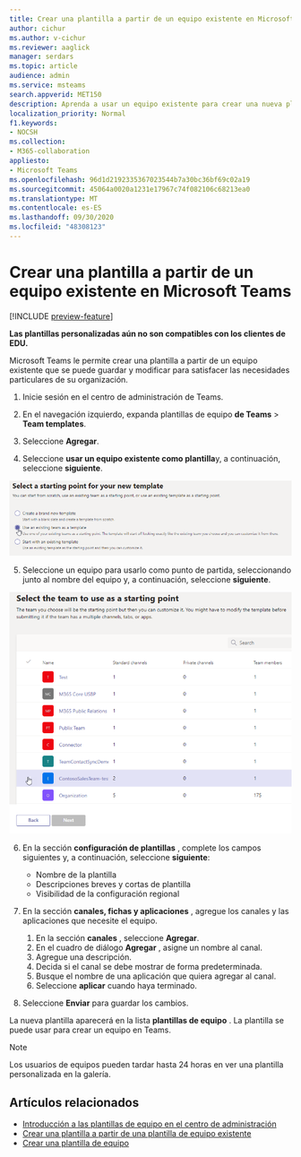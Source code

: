 ```yaml
---
title: Crear una plantilla a partir de un equipo existente en Microsoft Teams
author: cichur
ms.author: v-cichur
ms.reviewer: aaglick
manager: serdars
ms.topic: article
audience: admin
ms.service: msteams
search.appverid: MET150
description: Aprenda a usar un equipo existente para crear una nueva plantilla en Microsoft Teams.
localization_priority: Normal
f1.keywords:
- NOCSH
ms.collection:
- M365-collaboration
appliesto:
- Microsoft Teams
ms.openlocfilehash: 96d1d2192335367023544b7a30bc36bf69c02a19
ms.sourcegitcommit: 45064a0020a1231e17967c74f082106c68213ea0
ms.translationtype: MT
ms.contentlocale: es-ES
ms.lasthandoff: 09/30/2020
ms.locfileid: "48308123"
---
```

# <a name="create-a-template-from-an-existing-team-in-microsoft-teams"></a>Crear una plantilla a partir de un equipo existente en Microsoft Teams

[!INCLUDE [preview-feature](includes/preview-feature.md)]

**Las plantillas personalizadas aún no son compatibles con los clientes de EDU.**

Microsoft Teams le permite crear una plantilla a partir de un equipo existente que se puede guardar y modificar para satisfacer las necesidades particulares de su organización.

1. Inicie sesión en el centro de administración de Teams.

2. En el navegación izquierdo, expanda plantillas de equipo **de Teams**  >  **Team templates**.

3. Seleccione **Agregar**.

4. Seleccione **usar un equipo existente como plantilla**y, a continuación, seleccione **siguiente**.

 ![Una imagen de la pantalla punto de partida de plantillas de equipo con usar un equipo existente como una plantilla resaltada.](media/team-existing-team-as-template.png)

5. Seleccione un equipo para usarlo como punto de partida, seleccionando junto al nombre del equipo y, a continuación, seleccione **siguiente**.

![Una imagen de la lista de equipos con un equipo resaltado.](media/team-existing-team-selection.png)

6. En la sección **configuración de plantillas** , complete los campos siguientes y, a continuación, seleccione **siguiente**:
    - Nombre de la plantilla
    - Descripciones breves y cortas de plantilla
    - Visibilidad de la configuración regional  
  
7. En la sección **canales, fichas y aplicaciones** , agregue los canales y las aplicaciones que necesite el equipo.

    1. En la sección **canales** , seleccione **Agregar**.
    2. En el cuadro de diálogo **Agregar** , asigne un nombre al canal.
    3. Agregue una descripción.
    4. Decida si el canal se debe mostrar de forma predeterminada.
    5. Busque el nombre de una aplicación que quiera agregar al canal.
    6. Seleccione **aplicar** cuando haya terminado.

8. Seleccione **Enviar** para guardar los cambios.

La nueva plantilla aparecerá en la lista **plantillas de equipo** . La plantilla se puede usar para crear un equipo en Teams.

> [!Note]
> Los usuarios de equipos pueden tardar hasta 24 horas en ver una plantilla personalizada en la galería.

## <a name="related-articles"></a>Artículos relacionados

- [Introducción a las plantillas de equipo en el centro de administración](get-started-with-teams-templates-in-the-admin-console.md)
- [Crear una plantilla a partir de una plantilla de equipo existente](create-template-from-existing-template.md)
- [Crear una plantilla de equipo](create-a-team-template.md)
